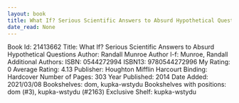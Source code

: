 ```yaml
---
layout: book
title: What If? Serious Scientific Answers to Absurd Hypothetical Questions
date_read: None
---
```


Book Id: 21413662
Title: What If? Serious Scientific Answers to Absurd Hypothetical Questions
Author: Randall Munroe
Author l-f: Munroe, Randall
Additional Authors: 
ISBN: 0544272994
ISBN13: 9780544272996
My Rating: 0
Average Rating: 4.13
Publisher: Houghton Mifflin Harcourt
Binding: Hardcover
Number of Pages: 303
Year Published: 2014
Date Added: 2021/03/08
Bookshelves: dom, kupka-wstydu
Bookshelves with positions: dom (#3), kupka-wstydu (#2163)
Exclusive Shelf: kupka-wstydu

